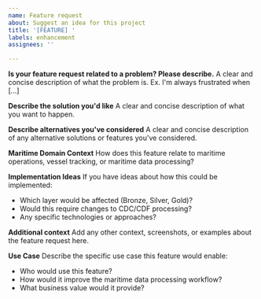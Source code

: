 ```yaml
---
name: Feature request
about: Suggest an idea for this project
title: '[FEATURE] '
labels: enhancement
assignees: ''

---
```


**Is your feature request related to a problem? Please describe.**
A clear and concise description of what the problem is. Ex. I'm always frustrated when [...]

**Describe the solution you'd like**
A clear and concise description of what you want to happen.

**Describe alternatives you've considered**
A clear and concise description of any alternative solutions or features you've considered.

**Maritime Domain Context**
How does this feature relate to maritime operations, vessel tracking, or maritime data processing?

**Implementation Ideas**
If you have ideas about how this could be implemented:
- Which layer would be affected (Bronze, Silver, Gold)?
- Would this require changes to CDC/CDF processing?
- Any specific technologies or approaches?

**Additional context**
Add any other context, screenshots, or examples about the feature request here.

**Use Case**
Describe the specific use case this feature would enable:
- Who would use this feature?
- How would it improve the maritime data processing workflow?
- What business value would it provide?
